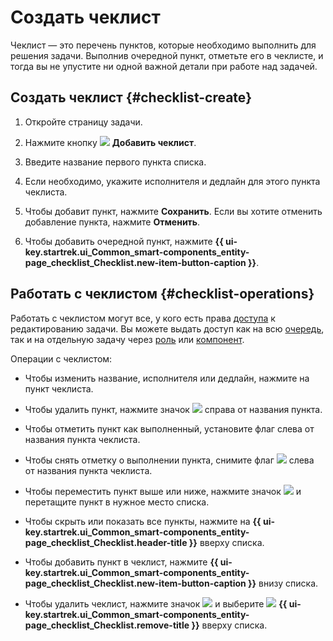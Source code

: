 # Создать чеклист

Чеклист — это перечень пунктов, которые необходимо выполнить для решения задачи. Выполнив очередной пункт, отметьте его в чеклисте, и тогда вы не упустите ни одной важной детали при работе над задачей.

## Создать чеклист {#checklist-create}

1. Откройте страницу задачи.

1. Нажмите кнопку ![](../../_assets/tracker/svg/checklist.svg) **Добавить чеклист**.

1. Введите название первого пункта списка. 

1. Если необходимо, укажите исполнителя и дедлайн для этого пункта чеклиста. 

1. Чтобы добавит пункт, нажмите **Сохранить**. Если вы хотите отменить добавление пункта, нажмите **Отменить**.

1. Чтобы добавить очередной пункт, нажмите **{{ ui-key.startrek.ui_Common_smart-components_entity-page_checklist_Checklist.new-item-button-caption }}**.

## Работать с чеклистом {#checklist-operations}

Работать с чеклистом могут все, у кого есть права [доступа](../access.md) к редактированию задачи. Вы можете выдать доступ как на всю [очередь](../manager/queue-access.md#set-access), так и на отдельную задачу через [роль](../manager/queue-access.md#task-role) или [компонент](../manager/queue-access.md#access-components).

Операции с чеклистом:

* Чтобы изменить название, исполнителя или дедлайн, нажмите на пункт чеклиста.
  
* Чтобы удалить пункт, нажмите значок ![](../../_assets/tracker/svg/icon-remove.svg) справа от названия пункта.
  
* Чтобы отметить пункт как выполненный, установите флаг слева от названия пункта чеклиста.
  
* Чтобы снять отметку о выполнении пункта, снимите флаг ![](../../_assets/tracker/svg/check.svg) слева от названия пункта чеклиста.
  
* Чтобы переместить пункт выше или ниже, нажмите значок ![](../../_assets/tracker/svg/range.svg) и перетащите пункт в нужное место списка.
  
* Чтобы скрыть или показать все пункты, нажмите на **{{ ui-key.startrek.ui_Common_smart-components_entity-page_checklist_Checklist.header-title }}** вверху списка.
  
* Чтобы добавить пункт в чеклист, нажмите **{{ ui-key.startrek.ui_Common_smart-components_entity-page_checklist_Checklist.new-item-button-caption }}** внизу списка.
  
* Чтобы удалить чеклист, нажмите значок ![](../../_assets/horizontal-ellipsis.svg) и выберите ![](../../_assets/tracker/svg/icon-remove.svg) **{{ ui-key.startrek.ui_Common_smart-components_entity-page_checklist_Checklist.remove-title }}** вверху списка.
